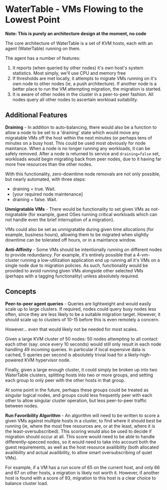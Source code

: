 # WaterTable - VMs Flowing to the Lowest Point

**Note: This is purely an architecture design at the moment, no code**

The core architecture of WaterTable is a set of KVM hosts, each with an agent (WaterTable) 
running on them.

The agent has a number of features:

  1) It reports (when queried by other nodes) it's own host's system statistics. Most simply, 
     we'll use CPU and memory free
  2) If thresholds are met locally, it attempts to migrate VMs running on it's own node to 
     other nodes (ie, a push architecture). If another node is a better place to run the VM
     attempting migration, the migration is started.
  3) It is aware of other nodes in the cluster in a peer-to-peer fashion. All nodes query 
     all other nodes to ascertain workload suitability.

## Additional Features

**Draining** - 
In addition to auto-balancing, there would also be a function to allow a node to be set to
a 'draining' state which would move any migratable VMs off the host within the next minutes 
(or perhaps tens of minutes on a busy host. This could be used most obviously for node 
maintance. When a node is no longer running any workloads, it can be safely removed.
After a node is returned to service and `draining=false` set, workloads would begin
migrating back from peer nodes, due to it having far more free resources than the other nodes.

With this functionality, zero-downtime node removals are not only possible, but nearly automated,
with three steps:

 * draining = true. Wait.
 * [your required node maintenance]
 * draining = false. Wait.

**Unmigratable VMs** - 
There would be functionality to set given VMs as not-migratable (for example, guest OSes 
running critical workloads which can not handle even the brief interruption of a migration).

VMs could also be set as unmigratable during given time allocations (for example, business hours),
allowing them to be migrated when slightly downtime can be tolerated off hours, or in a 
maintance window.

**Anti-Affinity** - 
Some VMs should be intentionally running on different nodes to provide redundancy. For example,
it's entirely possible that a 4-vm-cluster running a low-utilization application end up 
running all it's VMs on a single node due to migration policies. As such, functionality would 
be provided to avoid running given VMs alongside other selected VMs (perhaps with a tagging 
functionality) unless absolutely required.


## Concepts

**Peer-to-peer agent queries** -
Queries are lightweight and would easily scale up to large clusters. If required, nodes could 
query busy nodes less often, since they are less likely to be a suitable migration target. 
However, it should scale up to clusters of 10-15 before this is even remotely a concern.

However... even that would likely not be needed for most scales.

Given a large KVM cluster of 50 nodes: 50 nodes attempting to all contact each 
other (say: once every 10 seconds) would still only result in each node handling 49 incoming 
queries. In particular if local expensive data is cached, 5 queries per second is 
absolutely trivial load for a likely-high-powered KVM hypervisor node.

Finally, given a large enough cluster, it could simply be broken up into two WaterTable clusters,
splitting hosts into two or more groups, and setting each group to only peer with the other hosts
in that group.

At some point in the future, perhaps these groups could be treated as singular logical nodes, 
and groups could less frequently peer with each other to allow singular cluster operation, but 
less peer-to-peer traffic between nodes.


**Run Favoribility Algorithm** - 
An algorithm will need to be written to score a given VMs against multiple hosts in a cluster,
to find where it should best be running (ie, where the most free resources are, or at the least, 
where it is the least-oversubscribed). This scoring would also be used to decide if migration
should occur at all. This score would need to be able to handle differently-specced nodes, so
it would need to take into account both the guest requirements, as well as the host resource
availibility (both allocated availibility and actual availibility, to allow smart oversubscribing
of quiet VMs).

For example, if a VM has a run score of 65 on the current host, and only 66 and 67 on other 
hosts, a migration is likely not worth it. However, if another host is found with a score of 93, 
migration to this host is a clear choice to balance cluster load.
